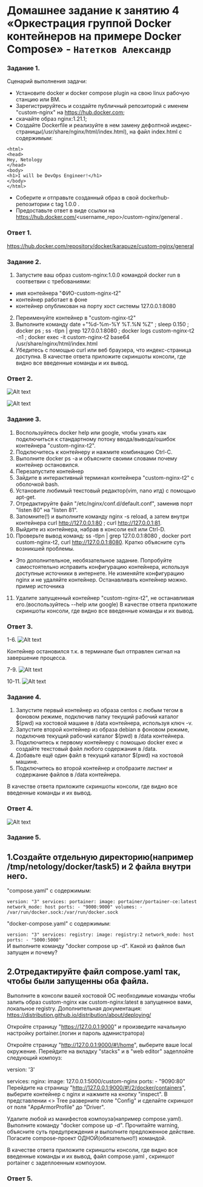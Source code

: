 # Домашнее задание к занятию 4 «Оркестрация группой Docker контейнеров на примере Docker Compose» - `Натетков Александр`



### Задание 1. 

Сценарий выполнения задачи:

 - Установите docker и docker compose plugin на свою linux рабочую станцию или ВМ.
 - Зарегистрируйтесь и создайте публичный репозиторий с именем "custom-nginx" на https://hub.docker.com;
 - скачайте образ nginx:1.21.1;
 - Создайте Dockerfile и реализуйте в нем замену дефолтной индекс-страницы(/usr/share/nginx/html/index.html), на файл index.html с содержимым:
```
<html>
<head>
Hey, Netology
</head>
<body>
<h1>I will be DevOps Engineer!</h1>
</body>
</html>
```
 - Соберите и отправьте созданный образ в свой dockerhub-репозитории c tag 1.0.0 .
 - Предоставьте ответ в виде ссылки на https://hub.docker.com/<username_repo>/custom-nginx/general .


### Ответ 1. 

https://hub.docker.com/repository/docker/karapuze/custom-nginx/general


### Задание 2.

1. Запустите ваш образ custom-nginx:1.0.0 командой docker run в соответвии с требованиями:
 - имя контейнера "ФИО-custom-nginx-t2"
 - контейнер работает в фоне
 - контейнер опубликован на порту хост системы 127.0.0.1:8080
2. Переименуйте контейнер в "custom-nginx-t2"
3. Выполните команду date +"%d-%m-%Y %T.%N %Z" ; sleep 0.150 ; docker ps ; ss -tlpn | grep 127.0.0.1:8080  ; docker logs custom-nginx-t2 -n1 ; docker exec -it custom-nginx-t2 base64 /usr/share/nginx/html/index.html
4. Убедитесь с помощью curl или веб браузера, что индекс-страница доступна.
В качестве ответа приложите скриншоты консоли, где видно все введенные команды и их вывод.

### Ответ 2. 

![Alt text](https://github.com/karapuze/gitlab-hw/blob/main/img/Снимок%20экрана%202024-04-23%20в%2008.47.38.png)

![Alt text](https://github.com/karapuze/gitlab-hw/blob/main/img/Снимок%20экрана%202024-04-23%20в%2008.47.56.png)


### Задание 3.

1. Воспользуйтесь docker help или google, чтобы узнать как подключиться к стандартному потоку ввода/вывода/ошибок контейнера "custom-nginx-t2".
2. Подключитесь к контейнеру и нажмите комбинацию Ctrl-C.
3. Выполните docker ps -a и объясните своими словами почему контейнер остановился.
4. Перезапустите контейнер
5. Зайдите в интерактивный терминал контейнера "custom-nginx-t2" с оболочкой bash.
6. Установите любимый текстовый редактор(vim, nano итд) с помощью apt-get.
7. Отредактируйте файл "/etc/nginx/conf.d/default.conf", заменив порт "listen 80" на "listen 81".
8. Запомните(!) и выполните команду nginx -s reload, а затем внутри контейнера curl http://127.0.0.1:80 ; curl http://127.0.0.1:81.
9. Выйдите из контейнера, набрав в консоли  exit или Ctrl-D.
10. Проверьте вывод команд: ss -tlpn | grep 127.0.0.1:8080 , docker port custom-nginx-t2, curl http://127.0.0.1:8080. Кратко объясните суть возникшей проблемы.
 * Это дополнительное, необязательное задание. Попробуйте самостоятельно исправить конфигурацию контейнера, используя доступные источники в интернете. Не изменяйте конфигурацию nginx и не удаляйте контейнер.    Останавливать контейнер можно. пример источника
11. Удалите запущенный контейнер "custom-nginx-t2", не останавливая его.(воспользуйтесь --help или google)
В качестве ответа приложите скриншоты консоли, где видно все введенные команды и их вывод.


### Ответ 3.

1-6. ![Alt text](https://github.com/karapuze/gitlab-hw/blob/main/img/Снимок%20экрана%202024-04-24%20в%2015.07.36.png)

Контейнер остановился т.к. в терминале был отправлен сигнал на завершение процесса.

7-9. ![Alt text](https://github.com/karapuze/gitlab-hw/blob/main/img/Снимок%20экрана%202024-04-24%20в%2015.09.13.png)

10-11. ![Alt text](https://github.com/karapuze/gitlab-hw/blob/main/img/Снимок%20экрана%202024-04-24%20в%2015.14.44.png)


### Задание 4.

1. Запустите первый контейнер из образа centos c любым тегом в фоновом режиме, подключив папку текущий рабочий каталог $(pwd) на хостовой машине в /data контейнера, используя ключ -v.
2. Запустите второй контейнер из образа debian в фоновом режиме, подключив текущий рабочий каталог $(pwd) в /data контейнера.
3. Подключитесь к первому контейнеру с помощью docker exec и создайте текстовый файл любого содержания в /data.
4. Добавьте ещё один файл в текущий каталог $(pwd) на хостовой машине.
5. Подключитесь во второй контейнер и отобразите листинг и содержание файлов в /data контейнера.

В качестве ответа приложите скриншоты консоли, где видно все введенные команды и их вывод.

### Ответ 4.

 ![Alt text](https://github.com/karapuze/gitlab-hw/blob/main/img/Снимок%20экрана%202024-04-24%20в%2017.39.11.png)

### Задание 5. 

## 1.Создайте отдельную директорию(например /tmp/netology/docker/task5) и 2 файла внутри него. 
"compose.yaml" с содержимым:

``
version: "3"
services:
  portainer:
    image: portainer/portainer-ce:latest
    network_mode: host
    ports:
      - "9000:9000"
    volumes:
      - /var/run/docker.sock:/var/run/docker.sock
``

"docker-compose.yaml" с содержимым:

``
version: "3"
services:
  registry:
    image: registry:2
    network_mode: host
    ports:
    - "5000:5000"
``    
И выполните команду "docker compose up -d". Какой из файлов был запущен и почему?

## 2.Отредактируйте файл compose.yaml так, чтобы были запущенны оба файла.

Выполните в консоли вашей хостовой ОС необходимые команды чтобы залить образ custom-nginx как custom-nginx:latest в запущенное вами, локальное registry. Дополнительная документация: https://distribution.github.io/distribution/about/deploying/

Откройте страницу "https://127.0.0.1:9000" и произведите начальную настройку portainer.(логин и пароль адмнистратора)

Откройте страницу "http://127.0.0.1:9000/#!/home", выберите ваше local окружение. Перейдите на вкладку "stacks" и в "web editor" задеплойте следующий компоуз:

version: '3'

services:
  nginx:
    image: 127.0.0.1:5000/custom-nginx
    ports:
      - "9090:80"
Перейдите на страницу "http://127.0.0.1:9000/#!/2/docker/containers", выберите контейнер с nginx и нажмите на кнопку "inspect". В представлении <> Tree разверните поле "Config" и сделайте скриншот от поля "AppArmorProfile" до "Driver".

Удалите любой из манифестов компоуза(например compose.yaml). Выполните команду "docker compose up -d". Прочитайте warning, объясните суть предупреждения и выполните предложенное действие. Погасите compose-проект ОДНОЙ(обязательно!!) командой.

В качестве ответа приложите скриншоты консоли, где видно все введенные команды и их вывод, файл compose.yaml , скриншот portainer c задеплоенным компоузом.

### Ответ 5.
